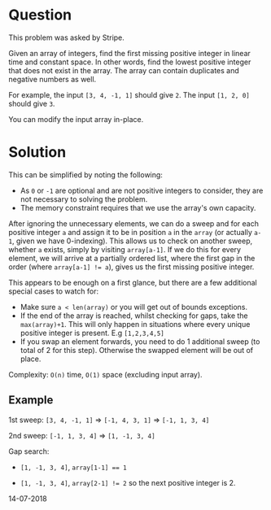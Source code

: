 # Question
This problem was asked by Stripe.

Given an array of integers, find the first missing positive integer in linear time and constant space. In other words, find the lowest positive integer that does not exist in the array. The array can contain duplicates and negative numbers as well.

For example, the input `[3, 4, -1, 1]` should give `2`. The input `[1, 2, 0]` should give `3`.

You can modify the input array in-place.


# Solution
This can be simplified by noting the following:
* As `0` or `-1` are optional and are not positive integers to consider, they are not necessary to solving the problem.
* The memory constraint requires that we use the array's own capacity.

After ignoring the unnecessary elements, we can do a sweep and for each positive integer `a` and assign it to be in position `a` in the `array` (or actually `a-1`, given we have 0-indexing). This allows us to check on another sweep, whether `a` exists, simply by visiting `array[a-1]`. If we do this for every element, we will arrive at a partially ordered list, where the first gap in the order (where `array[a-1] != a`), gives us the first missing positive integer.

This appears to be enough on a first glance, but there are a few additional special cases to watch for:
* Make sure `a < len(array)` or you will get out of bounds exceptions.
* If the end of the array is reached, whilst checking for gaps, take the `max(array)+1`. This will only happen in situations where every unique positive integer is present. E.g `[1,2,3,4,5]`
* If you swap an element forwards, you need to do 1 additional sweep (to total of 2 for this step). Otherwise the swapped element will be out of place.

Complexity: `O(n)` time, `O(1)` space (excluding input array).

## Example
1st sweep:
`[3, 4, -1, 1]` => `[-1, 4, 3, 1]` => `[-1, 1, 3, 4]`

2nd sweep:
`[-1, 1, 3, 4]` => `[1, -1, 3, 4]`

Gap search:
* `[1, -1, 3, 4]`, `array[1-1] == 1`

* `[1, -1, 3, 4]`, `array[2-1] != 2` so the next positive integer is 2.

14-07-2018
